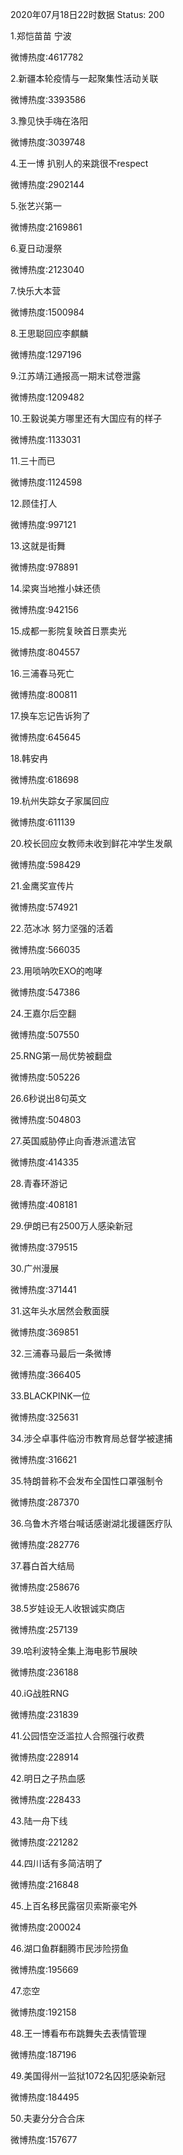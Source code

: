 2020年07月18日22时数据
Status: 200

1.郑恺苗苗 宁波

微博热度:4617782

2.新疆本轮疫情与一起聚集性活动关联

微博热度:3393586

3.豫见快手嗨在洛阳

微博热度:3039748

4.王一博 扒别人的来跳很不respect

微博热度:2902144

5.张艺兴第一

微博热度:2169861

6.夏日动漫祭

微博热度:2123040

7.快乐大本营

微博热度:1500984

8.王思聪回应李麒麟

微博热度:1297196

9.江苏靖江通报高一期末试卷泄露

微博热度:1209482

10.王毅说美方哪里还有大国应有的样子

微博热度:1133031

11.三十而已

微博热度:1124598

12.顾佳打人

微博热度:997121

13.这就是街舞

微博热度:978891

14.梁爽当地推小妹还债

微博热度:942156

15.成都一影院复映首日票卖光

微博热度:804557

16.三浦春马死亡

微博热度:800811

17.换车忘记告诉狗了

微博热度:645645

18.韩安冉

微博热度:618698

19.杭州失踪女子家属回应

微博热度:611139

20.校长回应女教师未收到鲜花冲学生发飙

微博热度:598429

21.金鹰奖宣传片

微博热度:574921

22.范冰冰 努力坚强的活着

微博热度:566035

23.用唢呐吹EXO的咆哮

微博热度:547386

24.王嘉尔后空翻

微博热度:507550

25.RNG第一局优势被翻盘

微博热度:505226

26.6秒说出8句英文

微博热度:504803

27.英国威胁停止向香港派遣法官

微博热度:414335

28.青春环游记

微博热度:408181

29.伊朗已有2500万人感染新冠

微博热度:379515

30.广州漫展

微博热度:371441

31.这年头水居然会敷面膜

微博热度:369851

32.三浦春马最后一条微博

微博热度:366405

33.BLACKPINK一位

微博热度:325631

34.涉仝卓事件临汾市教育局总督学被逮捕

微博热度:316621

35.特朗普称不会发布全国性口罩强制令

微博热度:287370

36.乌鲁木齐塔台喊话感谢湖北援疆医疗队

微博热度:282776

37.暮白首大结局

微博热度:258676

38.5岁娃设无人收银诚实商店

微博热度:257139

39.哈利波特全集上海电影节展映

微博热度:236188

40.iG战胜RNG

微博热度:231839

41.公园悟空泛滥拉人合照强行收费

微博热度:228914

42.明日之子热血感

微博热度:228433

43.陆一舟下线

微博热度:221282

44.四川话有多简洁明了

微博热度:216848

45.上百名移民露宿贝索斯豪宅外

微博热度:200024

46.湖口鱼群翻腾市民涉险捞鱼

微博热度:195669

47.恋空

微博热度:192158

48.王一博看布布跳舞失去表情管理

微博热度:187196

49.美国得州一监狱1072名囚犯感染新冠

微博热度:184495

50.夫妻分分合合床

微博热度:157677

